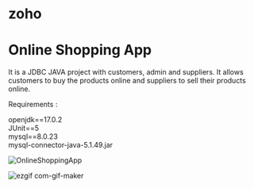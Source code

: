 # zoho
# Online Shopping App

It is a JDBC JAVA project with customers, admin and suppliers. It allows customers to buy the products online and suppliers to sell their products online.

Requirements :

openjdk==17.0.2\
JUnit==5\
mysql==8.0.23\
mysql-connector-java-5.1.49.jar

![OnlineShoppingApp](https://user-images.githubusercontent.com/69042451/165978507-6fda72a9-8da6-4936-b319-c0952755fc86.jpg)

![ezgif com-gif-maker](https://user-images.githubusercontent.com/69042451/166670073-eb2908a0-492c-4bd6-ba0e-66d84810d321.gif)
